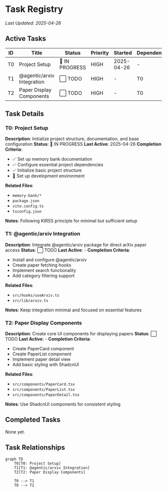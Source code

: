 # Task Registry
*Last Updated: 2025-04-26*

## Active Tasks
| ID | Title | Status | Priority | Started | Dependencies |
|----|-------|--------|----------|---------|--------------|
| T0 | Project Setup | 🔄 IN PROGRESS | HIGH | 2025-04-26 | - |
| T1 | @agentic/arxiv Integration | ⬜ TODO | HIGH | - | T0 |
| T2 | Paper Display Components | ⬜ TODO | HIGH | - | T0 |

## Task Details

### T0: Project Setup
**Description**: Initialize project structure, documentation, and base configuration
**Status**: 🔄 IN PROGRESS
**Last Active**: 2025-04-26
**Completion Criteria**:
- ✅ Set up memory bank documentation
- ✅ Configure essential project dependencies
- ✅ Initialize basic project structure
- 🔄 Set up development environment

**Related Files**:
- `memory-bank/*`
- `package.json`
- `vite.config.ts`
- `tsconfig.json`

**Notes**: Following KIRSS principle for minimal but sufficient setup

### T1: @agentic/arxiv Integration
**Description**: Integrate @agentic/arxiv package for direct arXiv paper access
**Status**: ⬜ TODO
**Last Active**: -
**Completion Criteria**:
- Install and configure @agentic/arxiv
- Create paper fetching hooks
- Implement search functionality
- Add category filtering support

**Related Files**:
- `src/hooks/useArxiv.ts`
- `src/lib/arxiv.ts`

**Notes**: Keep integration minimal and focused on essential features

### T2: Paper Display Components
**Description**: Create core UI components for displaying papers
**Status**: ⬜ TODO
**Last Active**: -
**Completion Criteria**:
- Create PaperCard component
- Create PaperList component
- Implement paper detail view
- Add basic styling with ShadcnUI

**Related Files**:
- `src/components/PaperCard.tsx`
- `src/components/PaperList.tsx`
- `src/components/PaperDetail.tsx`

**Notes**: Use ShadcnUI components for consistent styling

## Completed Tasks
None yet.

## Task Relationships
```mermaid
graph TD
    T0[T0: Project Setup]
    T1[T1: @agentic/arxiv Integration]
    T2[T2: Paper Display Components]
    
    T0 --> T1
    T0 --> T2
```
